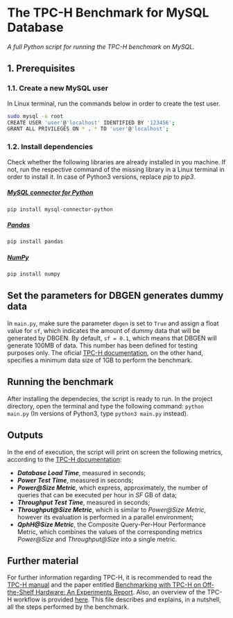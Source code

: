 # The TPC-H Benchmark for MySQL Database

*A full Python script for running the TPC-H benchmark on MySQL.*

## 1. Prerequisites

### 1.1. Create a new MySQL user

In Linux terminal, run the commands below in order to create the test user.

```bash
sudo mysql -u root
CREATE USER 'user'@'localhost' IDENTIFIED BY '123456';
GRANT ALL PRIVILEGES ON * . * TO 'user'@'localhost';
```

### 1.2. Install dependencies

Check whether the following libraries are already installed in you machine. If not, run the respective command of the missing library in a Linux terminal in order to install it. In case of Python3 versions, replace *pip* to *pip3*.

##### [MySQL connector for Python](https://dev.mysql.com/doc/connector-python/en/connector-python-installation-binary.html)
```bash
pip install mysql-connector-python
```
##### [Pandas](https://pandas.pydata.org)
```bash
pip install pandas
```
##### [NumPy](https://numpy.org)
```bash
pip install numpy
```
## Set the parameters for DBGEN generates dummy data

In `main.py`, make sure the parameter `dbgen` is set to `True` and assign a float value for `sf`, which indicates the amount of dummy data that will be generated by DBGEN. By default, `sf = 0.1`, which means that DBGEN will generate 100MB of data. This number has been defined for testing purposes only. The oficial [TPC-H documentation](documentation/tpc-h_v2.18.0.pdf), on the other hand, specifies a minimum data size of 1GB to perform the benchmark.

## Running the benchmark

After installing the dependecies, the script is ready to run. In the project directory, open the terminal and type the following command: `python main.py` (In versions of Python3, type `python3 main.py` instead). 

## Outputs

In the end of execution, the script will print on screen the following metrics, according to the [TPC-H documentation](documentation/tpc-h_v2.18.0.pdf):

- ***Database Load Time***, measured in seconds;
- ***Power Test Time***, measured in seconds;
- ***Power@Size Metric***, which express, approximately, the number of queries that can be executed per hour in *SF* GB of data;
- ***Throughput Test Time***, measured in seconds;
- ***Throughput@Size Metric***, which is similar to *Power@Size Metric*, however its evaluation is performed in a parallel environment;
- ***QphH@Size Metric***, the Composite Query-Per-Hour Performance Metric, which combines the values of the corresponding metrics   *Power@Size* and *Throughput@Size* into a single metric.

## Further material

For further information regarding TPC-H, it is recommended to read the [TPC-H manual](documentation/tpc-h_v2.18.0.pdf) and the paper entitled [Benchmarking with TPC-H on Off-the-Shelf Hardware: An Experiments Report](documentation/tpch_benchmark_paper.pdf). Also, an overview of the TPC-H workflow is provided [here](documentation/tpch_workflow.pdf). This file describes and explains, in a nutshell, all the steps performed by the benchmark.
